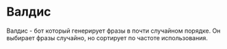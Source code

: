 # Валдис
Валдис - бот который генерирует фразы в почти случайном порядке.
Он выбирает фразы случайно, но сортирует по частоте использования.